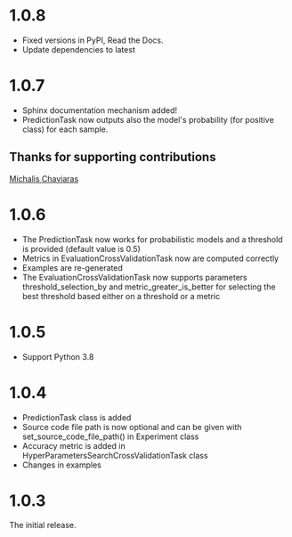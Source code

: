 # 1.0.8

* Fixed versions in PyPI, Read the Docs.
* Update dependencies to latest

# 1.0.7

* Sphinx documentation mechanism added!
* PredictionTask now outputs also the model's probability (for positive class) for each sample.

## Thanks for supporting contributions

[Michalis Chaviaras](https://github.com/michav1510)

# 1.0.6

* The PredictionTask now works for probabilistic models and a threshold is provided (default value is 0.5)
* Metrics in EvaluationCrossValidationTask now are computed correctly
* Examples are re-generated
* The EvaluationCrossValidationTask now supports parameters threshold_selection_by and metric_greater_is_better for selecting the best threshold based either on a threshold or a metric

# 1.0.5

* Support Python 3.8

# 1.0.4

* PredictionTask class is added
* Source code file path is now optional and can be given with set_source_code_file_path() in Experiment class
* Accuracy metric is added in HyperParametersSearchCrossValidationTask class
* Changes in examples

# 1.0.3

The initial release.
